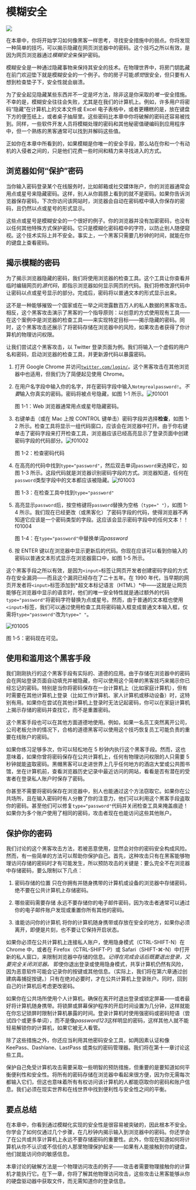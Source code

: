 # 模糊安全

![](img/chapterart.png)

在本章中，你将开始学习如何像黑客一样思考，寻找安全措施中的弱点。你将发现一种简单的技巧，可以揭示隐藏在网页浏览器中的密码。这个技巧之所以有效，是因为网页浏览器通过*模糊安全*来保护密码。

模糊安全是一种通过隐藏事物来保持其安全的技术。在物理世界中，将房门钥匙藏在前门欢迎垫下就是模糊安全的一个例子。你的房子可能*感觉*很安全，但只要有人想到检查垫子下，安全性就会崩溃。

为了安全起见隐藏某些东西并不一定是坏方法，除非这是你采取的*唯一*安全措施。不幸的是，模糊安全往往会失败，尤其是在我们的计算机上。例如，许多用户将密码“隐藏”在计算机上的文本文件或 Excel 电子表格中，或者更糟糕的是，放在键盘下方的便签纸上，或者桌子抽屉里。这些密码比本章中你将破解的密码还容易被找到。同样，一些软件开发人员将模糊处理的密码和其他秘密值硬编码到应用程序中，但一个熟练的黑客通常可以找到并解码这些值。

正如你在本章中所看到的，如果模糊是你唯一的安全手段，那么站在你和一个有动机的入侵者之间的，只是他们花费一些时间和精力来寻找进入的方式。

## 浏览器如何“保护”密码

当你输入密码登录某个在线服务时，比如邮箱或社交媒体账户，你的浏览器通常会用点或星号来隐藏密码。这样，别人从你肩膀上看到的就不是密码。如果你告诉浏览器保存密码，下次你访问该网站时，浏览器会自动在密码框中填入你保存的密码，且仍然以点或星号的形式显示。

这些点或星号是模糊安全的一个很好的例子。你的浏览器并没有加密密码，也没有以任何其他特殊方式保护密码。它只是模糊化密码框中的字符，以防止别人随便窥视。这个技术实际上并不安全。事实上，一个黑客只需要几秒钟的时间，就能在你的键盘上查看密码。

## 揭示模糊的密码

为了揭示浏览器隐藏的密码，我们将使用浏览器的检查工具。这个工具让你查看并临时编辑网页的*源代码*，即指示浏览器如何显示网页的代码。我们将修改源代码中让密码以点或星号显示的部分。完成后，密码将以普通文本的形式显示出来。

这不是一种能够摧毁一个国家或在一举之间泄露数百万人的私人数据的黑客攻击。相反，这个黑客攻击演示了黑客的一个指导原则：以创意的方式使用现有工具——在这个案例中是浏览器的检查工具——来实现特定目标——揭示隐藏的密码。同时，这个黑客攻击还展示了将密码存储在浏览器中的风险，如果攻击者获得了你计算机的物理访问权限。

让我们尝试这个黑客攻击，以 Twitter 登录页面为例。我们将输入一个虚假的用户名和密码，启动浏览器的检查工具，并更新源代码以暴露密码。

1.  打开 Google Chrome 并访问[`twitter.com/login/`](https://twitter.com/login/)。这个黑客攻击在其他浏览器中也适用，但我们为了简便起见使用 Chrome。

1.  在用户名字段中输入你的名字，并在密码字段中输入`Notmyrealpassword!`。*不要*输入你真实的密码。密码将被点号隐藏，如图 1-1 所示。![f01001](img/f01001.png)

    图 1-1：Web 浏览器通常用点或星号隐藏密码。

1.  右键单击（或在 Mac 上按 CONTROL 键单击）密码字段并选择**检查**，如图 1-2 所示。检查工具将显示一组代码窗口，应该会在浏览器中打开。由于你右键单击了密码字段来打开检查工具，浏览器应该已经高亮显示了登录页面中创建密码字段的代码部分。![f01002](img/f01002.png)

    图 1-2：检查密码代码

1.  在高亮的代码中找到`type="password"`，然后双击单词`password`来选择它，如图 1-3 所示。这段代码就是浏览器识别密码字段的方式。浏览器知道，任何在`password`类型字段中的文本都应该被隐藏。![f01003](img/f01003.png)

    图 1-3：在检查工具中找到`type="password"`

1.  高亮显示`password`后，按空格键将`password`替换为空格（`type=" "`），如图 1-4 所示。我们现在已经更改（或黑客化）了密码字段的代码，使得浏览器不再知道它应该是一个密码类型的字段。这应该会显示密码字段中的任何文本！！f01004

    图 1-4：在`type="password"`中替换单词*password*

1.  按 ENTER 键以在浏览器中显示更新后的代码。你现在应该可以看到你输入的密码以普通文本形式显示在浏览器窗口中，如图 1-5 所示。

这个黑客手段之所以有效，是因为`<input>`标签让网页开发者创建密码字段的方式存在安全漏洞——而且这个漏洞已经存在了二十五年。在 1990 年代，当早期的网页开发者将`<input>`标签添加到*超文本标记语言（HTML）*中——这就是让网页能够在浏览器中显示的语言时，他们的唯一安全特性就是通过额外的代码`type="password"`将密码字符替换为点或星号。然而，由于普通的文本框也使用`<input>`标签，我们可以通过使用检查工具将密码输入框变成普通文本输入框，仅需将`type="password"`改为`type=" "`。

![f01005](img/f01005.png)

图 1-5：密码现在可见。

## 使用和滥用这个黑客手段

我们刚刚执行的这个黑客手段有实际的、道德的应用。由于存储在浏览器中的密码会在网站登录页面自动填充并被隐藏，你可以使用这个简单的黑客技巧来揭示你已经忘记的密码。特别是当你将密码保存在一台计算机上（比如家庭计算机），但有时需要在其他计算机上登录（比如工作计算机、家人计算机或移动设备）时，这特别有用。如果你在尝试在其他计算机上登录时无法记起密码，你可以在家庭计算机上揭示存储的密码并查找它，而不是重置密码。

这个黑客手段也可以在其他方面道德地使用。例如，如果一名员工突然离开公司，公司老板允许的情况下，合格的道德黑客可以使用这个技巧恢复员工可能负责的重要在线账户的密码。

如果你练习足够多次，你可以轻松地在 5 秒钟内执行这个黑客手段。然而，这也意味着，如果你曾将密码保存在公共计算机上，任何有物理访问权限的人只需要 5 秒钟就能盗取密码。黑帽黑客可以走进世界上几乎任何地方的酒店大堂或公共图书馆，坐在计算机前，查看浏览器历史记录中最近访问的网站，看看是否有潜在的受害者在登录私人账户时保存了密码。

你甚至不需要将密码保存在浏览器中，别人也能通过这个方法窃取它。如果你在公共场所，且在输入密码时有人分散了你的注意力，他们可以利用这个黑客手段盗取你的密码。甚至他们可以修复`type="password"`代码并关闭检查工具来掩盖痕迹！如果你为多个账户使用了相同的密码，攻击者现在也能访问这些其他账户。

## 保护你的密码

我们讨论的这个黑客攻击方法，若被恶意使用，显然会对你的密码安全构成风险。然而，有一些简单的方法可以帮助你保护自己。首先，这种攻击只有在黑客能够物理访问存储的密码时才有可能发生，所以预防攻击的关键是：要么完全不在浏览器中存储密码，要么限制以下几点：

1.  密码存储的位置 只在你拥有并随身携带的计算机或设备的浏览器中存储密码，绝不要在公共计算机上存储密码。

1.  哪些密码需要存储 永远不要存储你的电子邮件密码，因为攻击者通常可以通过你的电子邮件账户发现或重置你所有其他的密码。

1.  谁能访问你的计算机 将你的计算机随身携带或存放在安全的地方，如果你必须离开，即便是片刻，也不要让它保持开启状态。

如果你必须在公共计算机上连接私人账户，使用隐身模式（CTRL-SHIFT-N）在 Chrome 中，或者在 Firefox（CTRL-SHIFT-P）或 Safari（SHIFT-⌘-N）中打开新的私人窗口，来限制浏览器中存储的信息。*记得在完成会话后既要退出登录，又要完全关闭浏览器。* 即使你退出登录或使用隐身模式，共享计算机仍然有风险，因为恶意软件可能会记录你的按键或其他信息。（实际上，我们将在第六章通过创建病毒捕捉按键。）只有在绝对必要时，才在公共计算机上登录账户。同时，回到自己的计算机后考虑更改密码。

如果你在公共场所使用个人计算机，确保在离开时退出登录或锁定屏幕——或者最好将计算机随身携带。将锁屏或屏幕保护程序的开启时间设置为几分钟，这样就能在你忘记锁屏时限制计算机暴露的时间。登录计算机时使用强密码或密码短语（尝试四个或更多单词），而不是像*password123*这样明显的密码，这样其他人就不能轻易解锁你的计算机，如果它被无人看管。

除了这些措施之外，你还应当利用其他密码安全工具，如两因素认证和像 KeePass、Dashlane、LastPass 或类似的密码管理器。我们将在第十一章讨论这些工具。

保护自己免受计算机攻击需要采取一些明智的预防措施，但重要的是要知道如何平衡便利性和安全性。将所有的密码存储在浏览器中看起来很方便，因为你无需每次都输入它们，但这也意味着所有有权访问该计算机的人都能窃取你的密码和账户信息。我们必须在现实世界和在线世界中找到便利性与安全性之间的平衡。

## 要点总结

在本章中，你看到通过模糊化实现的安全性是很容易被突破的，因此根本不安全。你学会了如何仅通过几个步骤，在几秒钟内揭示输入到浏览器中的密码。你还学会了在公共或共享计算机上永远不要存储密码的重要性。此外，你现在知道如何将计算机从你不认识或不信任的人那里物理保护起来——如果有人能接触到你的键盘，他们就能访问你的敏感信息。

本章讨论的破解方法是一个物理访问攻击的例子——攻击者需要物理接触你的计算机才能执行它。在下一章，你将了解其他物理访问攻击，这些攻击让黑客能够从你的硬盘驱动器中获取文件，而无需知道你的登录信息。
